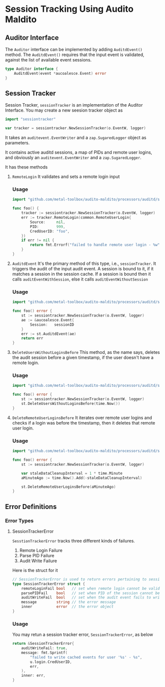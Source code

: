 # Session Tracking Using Audito Maldito

## Auditor Interface

The `Auditor` interface can be implemented by adding `AuditdEvent()` method.
The `AuditdEvent()` requires that the input event is validated,
against the list of available event sessions.

```go
type Auditor interface {
	AuditdEvent(event *aucoalesce.Event) error
}
```

## Session Tracker
Session Tracker, `sessionTracker` is an implementation of the Auditor Interface.
You may create a new seesion tracker object as

```go
import "sessiontracker"

var tracker = sessiontracker.NewSessionTracker(o.EventW, logger)
```

It takes an `auditevent.EventWriter` and a `zap.SugaredLogger` object as parameters.

It contains active auditd sessions, a map of PIDs and remote user logins, and obviously an `auditevent.EventWriter` and a `zap.SugaredLogger`.

It has these methods
1. `RemoteLogin`
    It validates and sets a remote login input

    ### Usage

    ```go
    import "github.com/metal-toolbox/audito-maldito/processors/auditd/sessiontracker"

    func foo() {
        tracker := sessiontracker.NewSessionTracker(o.EventW, logger)
        err := tracker.RemoteLogin(common.RemoteUserLogin{
            Source:     nil,
            PID:        999,
            CredUserID: "foo",
        })
        if err != nil {
            return fmt.Errorf("failed to handle remote user login - %w", err)
        }
    }
    ```

2. `AuditdEvent`
    It's the primary method of this type, i.e., `sessionTracker`. It triggers the audit of the input audit event. A session is bound to it, if it matches a session in the session cache. If a session is bound then it calls `auditEventWithSession`, else it calls `auditEventWithoutSession`

    ### Usage
    ```go
    import "github.com/metal-toolbox/audito-maldito/processors/auditd/sessiontracker"
    
    func foo() error {
        st := sessiontracker.NewSessionTracker(o.EventW, logger)
        ae := &aucoalesce.Event{
            Session:   sessionID
        }
        err := st.AuditdEvent(ae)
        return err
    }
    ```

3. `DeleteUsersWithoutLoginsBefore`
    This method, as the name says, deletes the audit session before a given timestamp, if the user doesn't have a remote login.

    ### Usage

    ```go
    import "github.com/metal-toolbox/audito-maldito/processors/auditd/sessiontracker"
    
    func foo() error {
        st := sessiontracker.NewSessionTracker(o.EventW, logger)
        st.DeleteUsersWithoutLoginsBefore(time.Now())
    }
    ```

4. `DeleteRemoteUserLoginsBefore`
    It iterates over remote user logins and checks if a login was before the timestamp, then it deletes that remote user login.

    ### Usage

    ```go
    import "github.com/metal-toolbox/audito-maldito/processors/auditd/sessiontracker"
    
    func foo() error {
        st := sessiontracker.NewSessionTracker(o.EventW, logger)

        var staleDataCleanupInterval = 1 * time.Minute
        aMinuteAgo := time.Now().Add(-staleDataCleanupInterval)

		st.DeleteRemoteUserLoginsBefore(aMinuteAgo)
    }
    ```


## Error Definitions
### Error Types
1. SessionTrackerError 

    `SesstionTrackerError` tracks three different kinds of failures.
    1. Remote Login Failure
    2. Parse PID Failure
    3. Audit Write Failure

    Here is the struct for it

    ```go
    // SessionTrackerError is used to return errors pertaining to session audits
    type SessionTrackerError struct {
        remoteLoginFail bool   // set when remote login cannot be validated
        parsePIDFail    bool   // set when PID of the session cannot be parsed
        auditWriteFail  bool   // set when the audit event fails to write to event writer
        message         string // the error message
        inner           error  // the error object
    }
    ```

    ### Usage
    You may retun a session tracker error, `SessionTrackerError`, as below
    
    ```go
    return &SessionTrackerError{
        auditWriteFail: true,
        message: fmt.Sprintf(
            "failed to write cached events for user '%s' - %s",
            u.login.CredUserID, 
            err,
        ),
        inner: err,
    }
    ```

